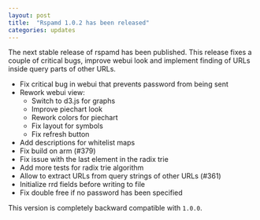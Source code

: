 ```yaml
---
layout: post
title:  "Rspamd 1.0.2 has been released"
categories: updates
---
```


The next stable release of rspamd has been published. This release fixes a couple of critical bugs, improve webui look and implement finding of URLs inside query parts of other URLs.

* Fix critical bug in webui that prevents password from being sent
* Rework webui view:
	- Switch to d3.js for graphs
	- Improve piechart look
	- Rework colors for piechart
	- Fix layout for symbols
	- Fix refresh button
* Add descriptions for whitelist maps
* Fix build on arm (#379)
* Fix issue with the last element in the radix trie
* Add more tests for radix trie algorithm
* Allow to extract URLs from query strings of other URLs (#361)
* Initialize rrd fields before writing to file
* Fix double free if no password has been specified

This version is completely backward compatible with `1.0.0`.
